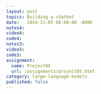 ```yaml
---
layout: post
topics: Building a chatbot
date:   2024-11-05 08:00:00 -0800
notes4: 
video4: 
code4: 
notes3: 
video3: 
code3: 
assignment: 
  name: Project05
  url: /assignments/project05.html
category: large-language-models
published: false
---
```

